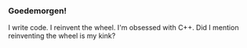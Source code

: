 ### Goedemorgen!

I write code. I reinvent the wheel. I'm obsessed with C++. Did I mention reinventing the wheel is my kink? 

